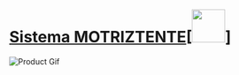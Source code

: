 # [Sistema MOTRIZTENTE](danpvlz.github.io/motriztente)[<img src="https://github.com/creativetimofficial/public-assets/blob/master/logos/react-logo.jpg?raw=true" width="60" height="60" />]


![Product Gif](/src/assets/img/theme/producto-gif.gif)